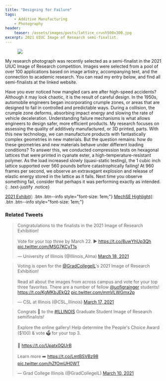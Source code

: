 ```yaml
---
title: "Designing for Failure"
tags:
    - Additive Manufacturing
    - Photography
header:
    teaser: /assets/images/posts/lattice_crush500x300.jpg
excerpt: 2021 UIUC Image of Research semi-finalist.
---
```

<figure>
    <a href="https://blogs.illinois.edu/files/8858/1049946975/185538.jpg">
    <img src="https://blogs.illinois.edu/files/8858/1049946975/185538.jpg"></a>
</figure>

My research photograph was recently selected as a semi-finalist in the 2021 UIUC Image of Research competition. Images were selected from a pool of over 100 applications based on image artistry, accompanying text, and the connection to academic research. You can read my entry below, and find all semi-finalists at the linked website.

Have you ever noticed how mangled cars are after high-speed accidents? Although it may look chaotic, it is the result of careful design. In the 1950s, automobile engineers began incorporating crumple zones, or areas that are designed to fail in controlled and predictable ways. During a collision, the crumple zone deforms, absorbing impact energy and slowing the rate of vehicle deceleration. Understanding failure mechanisms is what allows engineers to design safer, more efficient products. My research focuses on assessing the quality of additively manufactured, or 3D printed, parts. With this new technology, we can manufacture products with fantastically complex geometries in new materials. But the question remains: how do these geometries and new materials behave under different loading conditions? To answer this, we conducted compression tests on hexagonal lattices that were printed in cyanate ester, a high-temperature-resistant polymer. As the load increased slowly (quasi-static testing), the 1 cubic inch lattice supported over 560 pounds before catastrophically failing! At 960 frames per second, we observe an extravagant explosion and release of elastic energy stored in the lattice as it fails. Next time you observe something fail, consider that perhaps it was performing exactly as intended.
{: .text-justify .notice}

[2021 Exhibit](https://blogs.illinois.edu/view/8858){: .btn .btn--info style="font-size: 1em;"}
[MechSE Highlight](https://mechse.illinois.edu/news/33313){: .btn .btn--info style="font-size: 1em;"}

### Related Tweets
<blockquote class="twitter-tweet"><p lang="en" dir="ltr">Congratulations to the finalists in the 2021 Image of Research Exhibition!<br><br>Vote for your top three by March 22. ▶️ <a href="https://t.co/8uwYhUp3Qh">https://t.co/8uwYhUp3Qh</a> <a href="https://t.co/MSG7KCyT1s">pic.twitter.com/MSG7KCyT1s</a></p>&mdash; University of Illinois (@Illinois_Alma) <a href="https://twitter.com/Illinois_Alma/status/1372592060050591760?ref_src=twsrc%5Etfw">March 18, 2021</a></blockquote> <script async src="https://platform.twitter.com/widgets.js" charset="utf-8"></script>
<blockquote class="twitter-tweet"><p lang="en" dir="ltr">Voting is open for the <a href="https://twitter.com/GradCollegeIL?ref_src=twsrc%5Etfw">@GradCollegeIL</a>&#39;s 2021 Image of Research Exhibition!<br><br>Read all about the images from across campus and vote for your top three favorites. There are a number of fellow <a href="https://twitter.com/uofigrainger?ref_src=twsrc%5Etfw">@uofigrainger</a> students! <a href="https://t.co/KgMKbJEkQ2">https://t.co/KgMKbJEkQ2</a> <a href="https://t.co/mmVLWGmx2p">pic.twitter.com/mmVLWGmx2p</a></p>&mdash; CSL at Illinois (@CSL_Illinois) <a href="https://twitter.com/CSL_Illinois/status/1372268465021681664?ref_src=twsrc%5Etfw">March 17, 2021</a></blockquote> <script async src="https://platform.twitter.com/widgets.js" charset="utf-8"></script>
<blockquote class="twitter-tweet"><p lang="en" dir="ltr">Congrats 🎉 to the <a href="https://twitter.com/hashtag/ILLINOIS?src=hash&amp;ref_src=twsrc%5Etfw">#ILLINOIS</a> Graduate Student Image of Research semifinalists!<br><br>Explore the online gallery! Help determine the People&#39;s Choice Award ($100) &amp; vote 🗳 for your top 3.<br><br>📸 <a href="https://t.co/Upatx0QUrB">https://t.co/Upatx0QUrB</a><br><br>Learn more ➡️ <a href="https://t.co/LmtBSVBz98">https://t.co/LmtBSVBz98</a> <a href="https://t.co/hZfOmUH0WT">pic.twitter.com/hZfOmUH0WT</a></p>&mdash; Grad College Illinois (@GradCollegeIL) <a href="https://twitter.com/GradCollegeIL/status/1369440828003934209?ref_src=twsrc%5Etfw">March 10, 2021</a></blockquote> <script async src="https://platform.twitter.com/widgets.js" charset="utf-8"></script>